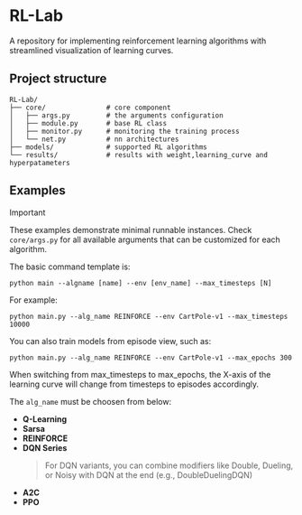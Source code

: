 # RL-Lab

A repository for implementing reinforcement learning algorithms with streamlined visualization of learning curves.

## Project structure
```
RL-Lab/
├── core/               # core component
│   ├── args.py         # the arguments configuration
│   ├── module.py       # base RL class
│   ├── monitor.py      # monitoring the training process
│   └── net.py          # nn architectures
├── models/             # supported RL algorithms
└── results/            # results with weight,learning_curve and hyperpatameters
```

## Examples
> [!IMPORTANT]
> These examples demonstrate minimal runnable instances. Check `core/args.py` for all available arguments that can be customized for each algorithm.

The basic command template is:

`python main --algname [name] --env [env_name] --max_timesteps [N]`

For example:

`python main.py --alg_name REINFORCE --env CartPole-v1 --max_timesteps 10000`

You can also train models from episode view, such as:

`python main.py --alg_name REINFORCE --env CartPole-v1 --max_epochs 300`

When switching from max_timesteps to max_epochs, the X-axis of the learning curve will change from timesteps to episodes accordingly.

The `alg_name` must be choosen from below:

 - **Q-Learning**
 - **Sarsa**
 - **REINFORCE**
 - **DQN Series**
   > For DQN variants, you can combine modifiers like Double, Dueling, or Noisy with DQN at the end (e.g., DoubleDuelingDQN)
 - **A2C**
 - **PPO**

